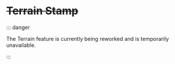 # ~~Terrain Stamp~~

::: danger

The Terrain feature is currently being reworked and is temporarily unavailable.

:::
